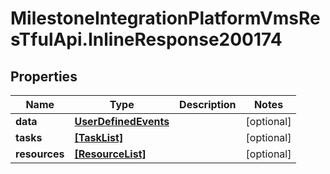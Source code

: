 # MilestoneIntegrationPlatformVmsResTfulApi.InlineResponse200174

## Properties
Name | Type | Description | Notes
------------ | ------------- | ------------- | -------------
**data** | [**UserDefinedEvents**](UserDefinedEvents.md) |  | [optional] 
**tasks** | [**[TaskList]**](TaskList.md) |  | [optional] 
**resources** | [**[ResourceList]**](ResourceList.md) |  | [optional] 
